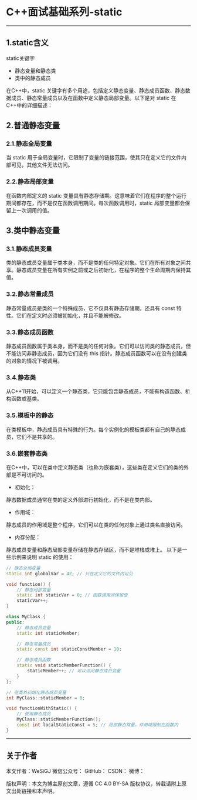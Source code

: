 # C++面试基础系列-static

---

## 1.static含义

static关键字

+ 静态变量和静态类
+ 类中的静态成员

在C++中，static 关键字有多个用途，包括定义静态变量、静态成员函数、静态数据成员、静态常量成员以及在函数中定义静态局部变量。以下是对 static 在C++中的详细描述：

## 2.普通静态变量

### 2.1.静态全局变量

当 static 用于全局变量时，它限制了变量的链接范围，使其只在定义它的文件内部可见，其他文件无法访问。

### 2.2.静态局部变量

在函数内部定义的 static 变量具有静态存储期。这意味着它们在程序的整个运行期间都存在，而不是仅在函数调用期间。每次函数调用时，static 局部变量都会保留上一次调用的值。

## 3.类中静态变量

### 3.1.静态成员变量

类的静态成员变量属于类本身，而不是类的任何特定对象。它们在所有对象之间共享。静态成员变量在所有实例之前或之后初始化，在程序的整个生命周期内保持其值。

### 3.2.静态常量成员

静态常量成员是类的一个特殊成员，它不仅具有静态存储期，还具有 const 特性。它们在定义时必须被初始化，并且不能被修改。

### 3.3.静态成员函数

静态成员函数属于类本身，而不是类的任何对象。它们可以访问类的静态成员，但不能访问非静态成员，因为它们没有 this 指针。静态成员函数可以在没有创建类的对象的情况下被调用。

### 3.4.静态类

从C++11开始，可以定义一个静态类，它只能包含静态成员，不能有构造函数、析构函数或基类。

### 3.5.模板中的静态

在类模板中，静态成员具有特殊的行为。每个实例化的模板类都有自己的静态成员，它们不是共享的。

### 3.6.嵌套静态类

在C++中，可以在类中定义静态类（也称为嵌套类），这些类在定义它们的类的外部是不可访问的。

+ 初始化：

静态数据成员通常在类的定义外部进行初始化，而不是在类内部。

+ 作用域：

静态成员的作用域是整个程序，它们可以在类的任何对象上通过类名直接访问。

+ 内存分配：

静态成员变量和静态局部变量存储在静态存储区，而不是堆栈或堆上。
以下是一些示例来说明 static 的使用：

```cpp
// 静态全局变量
static int globalVar = 42; // 只在定义它的文件内可见

void function() {
    // 静态局部变量
    static int staticVar = 0; // 函数调用间保留值
    staticVar++;
}

class MyClass {
public:
    // 静态成员变量
    static int staticMember;

    // 静态常量成员
    static const int staticConstMember = 10;

    // 静态成员函数
    static void staticMemberFunction() {
        staticMember++; // 可以访问静态成员变量
    }
};

// 在类外初始化静态成员变量
int MyClass::staticMember = 0;

void functionWithStatic() {
    // 使用静态成员
    MyClass::staticMemberFunction();
    const int localStaticConst = 5; // 局部静态常量，作用域限制在函数内
}
```

---

## 关于作者

本文作者：WeSiGJ
微信公众号：
GitHub：
CSDN：
微博：

版权声明：本文为博主原创文章，遵循 CC 4.0 BY-SA 版权协议，转载请附上原文出处链接和本声明。
